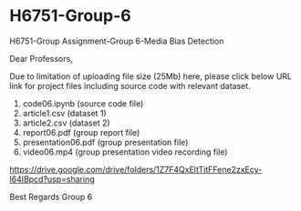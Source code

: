 # H6751-Group-6
H6751-Group Assignment-Group 6-Media Bias Detection

Dear Professors,

Due to limitation of uploading file size (25Mb) here, please click below URL link for project files including source code with relevant dataset.
1. code06.ipynb  (source code file)
2. article1.csv  (dataset 1)  
3. article2.csv  (dataset 2)
4. report06.pdf  (group report file)
5. presentation06.pdf (group presentation file)
6. video06.mp4 (group presentation video recording file)

https://drive.google.com/drive/folders/1Z7F4QxEltTitFFene2zxEcy-l64IBpcd?usp=sharing

Best Regards
Group 6
